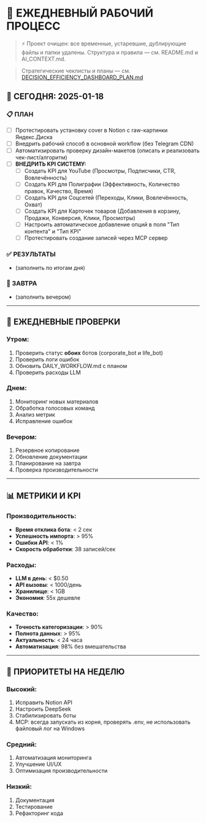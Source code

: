 # 📅 ЕЖЕДНЕВНЫЙ РАБОЧИЙ ПРОЦЕСС

> ⚡ Проект очищен: все временные, устаревшие, дублирующие файлы и папки удалены. Структура и правила — см. README.md и AI_CONTEXT.md.

> Стратегические чеклисты и планы — см. [DECISION_EFFICIENCY_DASHBOARD_PLAN.md](DECISION_EFFICIENCY_DASHBOARD_PLAN.md)

## 🎯 СЕГОДНЯ: 2025-01-18

### 📋 ПЛАН
- [ ] Протестировать установку cover в Notion с raw-картинки Яндекс.Диска
- [ ] Внедрить рабочий способ в основной workflow (без Telegram CDN)
- [ ] Автоматизировать проверку дизайн-макетов (описать и реализовать чек-лист/алгоритм)
- [ ] **ВНЕДРИТЬ KPI СИСТЕМУ:**
  - [ ] Создать KPI для YouTube (Просмотры, Подписчики, CTR, Вовлечённость)
  - [ ] Создать KPI для Полиграфии (Эффективность, Количество правок, Качество, Время)
  - [ ] Создать KPI для Соцсетей (Переходы, Клики, Вовлечённость, Охват)
  - [ ] Создать KPI для Карточек товаров (Добавления в корзину, Продажи, Конверсия, Клики, Просмотры)
  - [ ] Настроить автоматическое добавление опций в поля "Тип контента" и "Тип KPI"
  - [ ] Протестировать создание записей через MCP сервер

### ✅ РЕЗУЛЬТАТЫ
- (заполнить по итогам дня)

### 📝 ЗАВТРА
- (заполнить вечером)

---

## 🔄 ЕЖЕДНЕВНЫЕ ПРОВЕРКИ

### Утром:
1. Проверить статус **обоих** ботов (corporate_bot и life_bot)
2. Проверить логи ошибок
3. Обновить DAILY_WORKFLOW.md с планом
4. Проверить расходы LLM

### Днем:
1. Мониторинг новых материалов
2. Обработка голосовых команд
3. Анализ метрик
4. Исправление ошибок

### Вечером:
1. Резервное копирование
2. Обновление документации
3. Планирование на завтра
4. Проверка производительности

---

## 📊 МЕТРИКИ И KPI

### Производительность:
- **Время отклика бота**: < 2 сек
- **Успешность импорта**: > 95%
- **Ошибки API**: < 1%
- **Скорость обработки**: 38 записей/сек

### Расходы:
- **LLM в день**: < $0.50
- **API вызовы**: < 1000/день
- **Хранилище**: < 1GB
- **Экономия**: 55x дешевле

### Качество:
- **Точность категоризации**: > 90%
- **Полнота данных**: > 95%
- **Актуальность**: < 24 часа
- **Автоматизация**: 98% без вмешательства

---

## 🎯 ПРИОРИТЕТЫ НА НЕДЕЛЮ

### Высокий:
1. Исправить Notion API
2. Настроить DeepSeek
3. Стабилизировать боты
4. MCP: всегда запускать из корня, проверять .env, не использовать файловый лог на Windows

### Средний:
1. Автоматизация мониторинга
2. Улучшение UI/UX
3. Оптимизация производительности

### Низкий:
1. Документация
2. Тестирование
3. Рефакторинг кода 